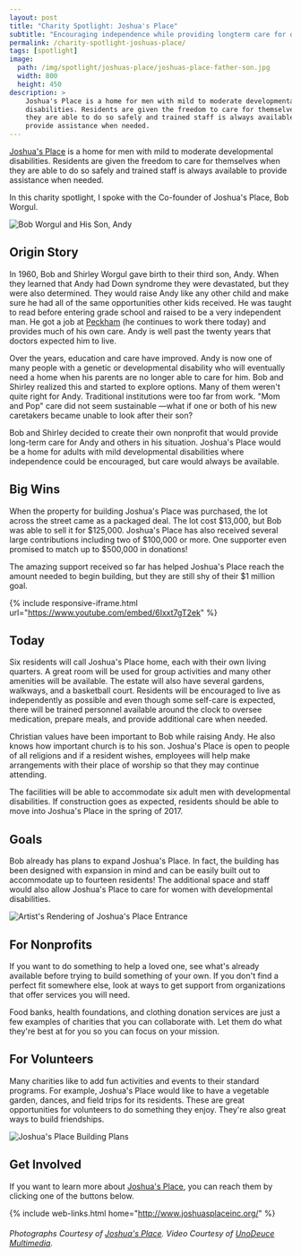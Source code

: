 ```yaml
---
layout: post
title: "Charity Spotlight: Joshua's Place"
subtitle: "Encouraging independence while providing longterm care for developmentally disabled men."
permalink: /charity-spotlight-joshuas-place/
tags: [spotlight]
image:
  path: /img/spotlight/joshuas-place/joshuas-place-father-son.jpg
  width: 800
  height: 450
description: >
    Joshua's Place is a home for men with mild to moderate developmental
    disabilities. Residents are given the freedom to care for themselves when
    they are able to do so safely and trained staff is always available to
    provide assistance when needed.
---
```


[Joshua's Place][1] is a home for men with mild to moderate developmental disabilities. Residents are given the freedom to care for themselves when they are able to do so safely and trained staff is always available to provide assistance when needed.

In this charity spotlight, I spoke with the Co-founder of Joshua's Place, Bob Worgul.

![][5]

## Origin Story

In 1960, Bob and Shirley Worgul gave birth to their third son, Andy. When they learned that Andy had Down syndrome they were devastated, but they were also determined. They would raise Andy like any other child and make sure he had all of the same opportunities other kids received. He was taught to read before entering grade school and raised to be a very independent man. He got a job at [Peckham][3] (he continues to work there today) and provides much of his own care. Andy is well past the twenty years that doctors expected him to live.

Over the years, education and care have improved. Andy is now one of many people with a genetic or developmental disability who will eventually need a home when his parents are no longer able to care for him. Bob and Shirley realized this and started to explore options. Many of them weren't quite right for Andy. Traditional institutions were too far from work. "Mom and Pop" care did not seem sustainable &mdash;what if one or both of his new caretakers became unable to look after their son?

Bob and Shirley decided to create their own nonprofit that would provide long-term care for Andy and others in his situation. Joshua's Place would be a home for adults with mild developmental disabilities where independence could be encouraged, but care would always be available.

## Big Wins

When the property for building Joshua's Place was purchased, the lot across the street came as a packaged deal. The lot cost $13,000, but Bob was able to sell it for $125,000. Joshua's Place has also received several large contributions including two of $100,000 or more. One supporter even promised to match up to $500,000 in donations!

The amazing support received so far has helped Joshua's Place reach the amount needed to begin building, but they are still shy of their $1 million goal.

{% include responsive-iframe.html url="https://www.youtube.com/embed/6Ixxt7gT2ek" %}

## Today

Six residents will call Joshua's Place home, each with their own living quarters. A great room will be used for group activities and many other amenities will be available. The estate will also have several gardens, walkways, and a basketball court. Residents will be encouraged to live as independently as possible and even though some self-care is expected, there will be trained personnel available around the clock to oversee medication, prepare meals, and provide additional care when needed.

Christian values have been important to Bob while raising Andy. He also knows how important church is to his son. Joshua's Place is open to people of all religions and if a resident wishes, employees will help make arrangements with their place of worship so that they may continue attending.

The facilities will be able to accommodate six adult men with developmental disabilities. If construction goes as expected, residents should be able to move into Joshua's Place in the spring of 2017.

## Goals

Bob already has plans to expand Joshua's Place. In fact, the building has been designed with expansion in mind and can be easily built out to accommodate up to fourteen residents! The additional space and staff would also allow Joshua's Place to care for women with developmental disabilities.

![][4]

## For Nonprofits

If you want to do something to help a loved one, see what's already available before trying to build something of your own. If you don't find a perfect fit somewhere else, look at ways to get support from organizations that offer services you will need.

Food banks, health foundations, and clothing donation services are just a few examples of charities that you can collaborate with. Let them do what they're best at for you so you can focus on your mission.

## For Volunteers

Many charities like to add fun activities and events to their standard programs. For example, Joshua's Place would like to have a vegetable garden, dances, and field trips for its residents. These are great opportunities for volunteers to do something they enjoy. They're also great ways to build friendships.

![][6]

## Get Involved

If you want to learn more about [Joshua's Place][1], you can reach them by clicking one of the buttons below.

{% include web-links.html home="http://www.joshuasplaceinc.org/" %}

###### Photographs Courtesy of [Joshua's Place][2]. Video Courtesy of [UnoDeuce Multimedia][7].



[1]: http://www.joshuasplaceinc.org/ "Joshua's Place Homepage"
[2]: https://www.facebook.com/joshuasplaceinc.org "Joshua's Place on Facebook"
[3]: http://www.peckham.org/ "Peckham, Inc. Homepage"
[4]: /img/spotlight/joshuas-place/joshuas-place-concept.jpg "Artist's Rendering of Joshua's Place Entrance"
[5]: /img/spotlight/joshuas-place/joshuas-place-father-son.jpg "Bob Worgul and His Son, Andy"
[6]: /img/spotlight/joshuas-place/joshuas-place-plans.png "Joshua's Place Building Plans"
[7]: http://www.unodeuce.com/ "UnoDeuce Multimedia Homepage"
